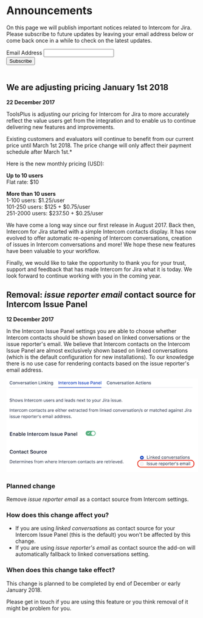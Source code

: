 # Announcements

On this page we will publish important notices related to Intercom for Jira. Please subscribe to 
future updates by leaving your email address below or come back once in a while to check on the 
latest updates.

<div id="mc_embed_signup">
    <form action="https://toolsplus.us16.list-manage.com/subscribe/post?u=86259383cdca3014501f79098&amp;id=4fabaa3a90" method="post" id="mc-embedded-subscribe-form" name="mc-embedded-subscribe-form" class="validate" target="_blank" novalidate>
        <div id="mc_embed_signup_scroll">
            <div class="mc-field-group">
                <label for="mce-EMAIL">Email Address </label>
                <input type="email" value="" name="EMAIL" class="required email" id="mce-EMAIL">
            </div>
            <div id="mce-responses" class="clear">
                <div class="response" id="mce-error-response" style="display:none"></div>
                <div class="response" id="mce-success-response" style="display:none"></div>
            </div>    <!-- real people should not fill this in and expect good things - do not remove this or risk form bot signups-->
            <div style="position: absolute; left: -5000px;" aria-hidden="true"><input type="text" name="b_86259383cdca3014501f79098_4fabaa3a90" tabindex="-1" value=""></div>
            <div class="clear"><input type="submit" value="Subscribe" name="subscribe" id="mc-embedded-subscribe" class="button"></div>
        </div>
    </form>
</div>

<br>

## We are adjusting pricing January 1st 2018

**22 December 2017** 

ToolsPlus is adjusting our pricing for Intercom for Jira to more accurately reflect the value users get
from the integration and to enable us to continue delivering new features and improvements.

Existing customers and evaluators will continue to benefit from our current price until March 1st 2018. The 
price change will only affect their payment schedule after March 1st.* 

Here is the new monthly pricing (USD):

**Up to 10 users**<br>
Flat rate: $10

**More than 10 users**<br>
1-100 users: $1.25/user<br>
101-250 users: $125 + $0.75/user<br>
251-2000 users: $237.50 + $0.25/user

We have come a long way since our first release in August 2017. Back then, Intercom for Jira started 
with a simple Intercom contacts display. It has now evolved to offer automatic re-opening of Intercom 
conversations, creation of issues in Intercom conversations and more! We hope these new features have 
been valuable to your workflow.

Finally, we would like to take the opportunity to thank you for your trust, support and feedback that 
has made Intercom for Jira what it is today. We look forward to continue working with you in the 
coming year. 


## Removal: *issue reporter email* contact source for Intercom Issue Panel

**12 December 2017** 

In the Intercom Issue Panel settings you are able to choose whether Intercom contacts 
should be shown based on linked conversations or the issue reporter's email. We believe 
that Intercom contacts on the Intercom Issue Panel are almost exclusively shown based on 
linked conversations (which is the default configuration for new installations). To our 
knowledge there is no use case for rendering contacts based on the issue reporter's email 
address.

![Issue Reporter Email Contact Source](/assets/addons/intercom/RemovalIssueReporterEmail.png)

### Planned change
Remove *issue reporter email* as a contact source from Intercom settings.

### How does this change affect you?
* If you are using *linked conversations* as contact source for your Intercom Issue Panel 
(this is the default) you won't be affected by this change.
* If you are using *issue reporter's email* as contact source the add-on will automatically 
fallback to linked conversations setting.

### When does this change take effect?
This change is planned to be completed by end of December or early January 2018.

Please get in touch if you are using this feature or you think removal of it might be problem 
for you.